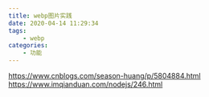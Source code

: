 ```yaml
---
title: webp图片实践
date: 2020-04-14 11:29:34
tags:
    - webp
categories:
    - 功能
---
```


https://www.cnblogs.com/season-huang/p/5804884.html
https://www.imqianduan.com/nodejs/246.html
